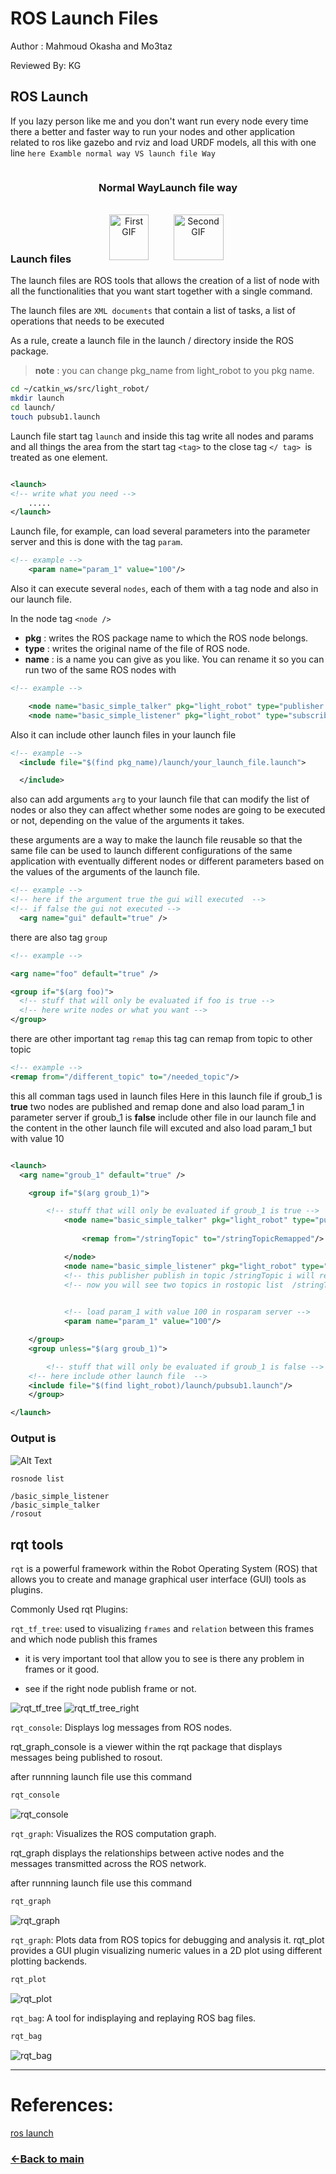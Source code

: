 # ROS Launch Files 
Author : Mahmoud Okasha and Mo3taz

Reviewed By: KG
## ROS Launch
If you lazy person like me and you don't want run every node every time 
there a better and faster way to run your nodes and other application related to ros like gazebo and rviz and load URDF models, all this with one line 
``here Examble normal way VS launch file Way``


<div style="display: flex; justify-content: center;">
    <div style="text-align: center;">
        <h3>Normal Way</h3>
        <br>
        <img src="./images/normal_way_run_node.gif" alt="First GIF" style="width: 80%;">
    </div>
    <div style="text-align: center;">
        <h3>Launch file way</h3>
        <br>
        <img src="./images/launch_file_way.gif" alt="Second GIF" style="width: 80%;">
    </div>
</div>

### Launch files

The launch files are ROS tools that allows the creation of a list of node  with all the functionalities that
you want start together with a single command.

The launch files are ``XML documents`` that contain a list of tasks, a list of operations that needs to be executed


As a rule, create a launch file in the launch / directory inside the ROS package.
>**note** : you can change pkg_name from light_robot to you pkg name.
```bash
cd ~/catkin_ws/src/light_robot/
mkdir launch
cd launch/
touch pubsub1.launch
```
Launch file start tag ``launch`` and inside this tag write all nodes and params and all things
the area from the start tag `<tag>`
to the close tag `</ tag> `is treated as one element.
```XML

<launch>
<!-- write what you need -->
    .....
</launch>

```

Launch file, for example, can load several parameters into the parameter server and this is done with the tag ``param``.
```XML
<!-- example -->
    <param name="param_1" value="100"/>
```
Also it can execute several ``nodes``, each of them with a tag node and also in our launch file.

In the node tag `<node />`
- **pkg** : writes the ROS package name to which the ROS node belongs.
- **type** : writes the original name of the file of ROS node.
- **name** : is a name you can give as you like. You can rename it so you can run two of the same ROS nodes with 

```XML
<!-- example -->

    <node name="basic_simple_talker" pkg="light_robot" type="publisher.py" output="screen" />
    <node name="basic_simple_listener" pkg="light_robot" type="subscriber.py" output="screen"/>
```
Also it can include other launch files in your launch file

```XML
<!-- example -->
  <include file="$(find pkg_name)/launch/your_launch_file.launch">

  </include>
```
also can add arguments ``arg`` to your launch file that can modify the list of nodes or also they can affect whether some nodes are going to be executed or not, depending on the value of the arguments it takes.

these arguments are a way to make the launch file reusable so that the same file can be used to launch different configurations of the same application with eventually different nodes or different parameters based on the values of the arguments of the launch file.

```XML
<!-- example -->
<!-- here if the argument true the gui will executed  -->
<!-- if false the gui not executed -->
  <arg name="gui" default="true" />

```
there are also tag ``group`` 
```XML
<!-- example -->

<arg name="foo" default="true" />

<group if="$(arg foo)">
  <!-- stuff that will only be evaluated if foo is true -->
  <!-- here write nodes or what you want -->
</group>

```
there are other important tag  ``remap`` this tag can remap from topic to other topic

```XML
<!-- example -->
<remap from="/different_topic" to="/needed_topic"/>
```

this all comman tags used in launch files
Here in this launch file if groub_1 is **true** two nodes are published and remap done and also load param_1 in parameter server
if groub_1 is **false** include other file in our launch file and the content in the other launch file will excuted and also load param_1 but with value 10

```XML

<launch>
  <arg name="groub_1" default="true" />

    <group if="$(arg groub_1)">

        <!-- stuff that will only be evaluated if groub_1 is true -->
            <node name="basic_simple_talker" pkg="light_robot" type="publisher.py" output="screen" >
                
                <remap from="/stringTopic" to="/stringTopicRemapped"/>

            </node>
            <node name="basic_simple_listener" pkg="light_robot" type="subscriber.py" output="screen"/>
            <!-- this publisher publish in topic /stringTopic i will remap it to /stringTopicRemapped -->
            <!-- now you will see two topics in rostopic list  /stringTopic , /stringTopicRemapped -->

            
            <!-- load param_1 with value 100 in rosparam server -->
            <param name="param_1" value="100"/>

    </group>
    <group unless="$(arg groub_1)">

        <!-- stuff that will only be evaluated if groub_1 is false -->
    <!-- here include other launch file  -->
    <include file="$(find light_robot)/launch/pubsub1.launch"/>
    </group>

</launch>
```
### Output is
![Alt Text](./images/launch_test_tags.gif)


```bash
rosnode list
```
```
/basic_simple_listener
/basic_simple_talker
/rosout
```
## rqt tools
`rqt` is a powerful framework within the Robot Operating System (ROS) that allows you to create and manage graphical user interface (GUI) tools as plugins.

Commonly Used rqt Plugins:

`rqt_tf_tree`: 
used to visualizing `frames` and `relation` between this frames and which node publish this frames

- it is very important tool that allow you to see is there any problem in frames or it good.

- see if the right node publish frame or not.

![rqt_tf_tree](./images/tf_tree_one.jpg)
![rqt_tf_tree_right](./images/tf_tree_right.png)


`rqt_console`: Displays log messages from ROS nodes.

rqt_graph_console is a viewer within the rqt package that displays messages being published to rosout.

after runnning launch file use this command
```bash
rqt_console
```

![rqt_console](./images/rqt_console.png)


`rqt_graph`: Visualizes the ROS computation graph.

rqt_graph displays the relationships between active nodes and the messages transmitted across the ROS network.

after runnning launch file use this command
```bash
rqt_graph
```

![rqt_graph](./images/rqt_graph.png)

`rqt_graph`: Plots data from ROS topics for debugging and analysis it.
rqt_plot provides a GUI plugin visualizing numeric values in a 2D plot using different plotting backends.

```bash
rqt_plot
```

![rqt_plot](./images/rqt_plot.png)


`rqt_bag`: A tool for indisplaying and replaying ROS bag files.

```bash
rqt_bag
```

![rqt_bag](./images/rqt_bag.png)

---


# References:
[ros launch](http://wiki.ros.org/roslaunch)

### [&lt;-Back to main](../README.md)
